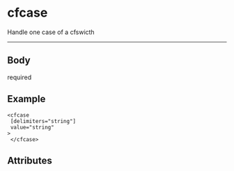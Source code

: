 # cfcase


Handle one case of a cfswicth

---
## Body
required

## Example
```
<cfcase
 [delimiters="string"]
 value="string"
> 
 </cfcase>
```
## Attributes
